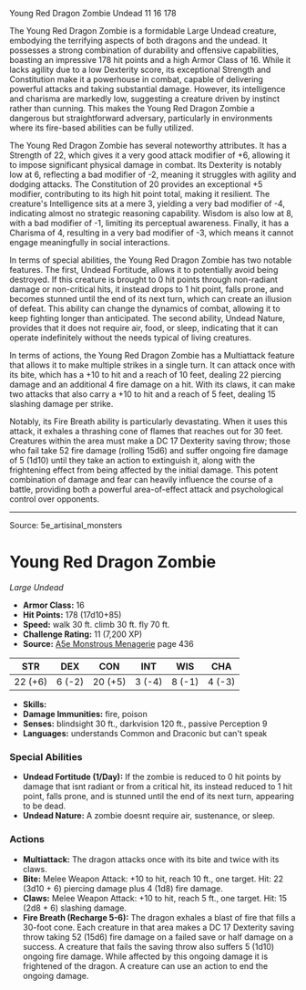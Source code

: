 <MonsterName/>Young Red Dragon Zombie</MonsterName>
<CreatureType/>Undead</CreatureType>
<CR/>11</CR>
<AC/>16</AC>
<HP/>178</HP>
<summary>The Young Red Dragon Zombie is a formidable Large Undead creature, embodying the terrifying aspects of both dragons and the undead. It possesses a strong combination of durability and offensive capabilities, boasting an impressive 178 hit points and a high Armor Class of 16. While it lacks agility due to a low Dexterity score, its exceptional Strength and Constitution make it a powerhouse in combat, capable of delivering powerful attacks and taking substantial damage. However, its intelligence and charisma are markedly low, suggesting a creature driven by instinct rather than cunning. This makes the Young Red Dragon Zombie a dangerous but straightforward adversary, particularly in environments where its fire-based abilities can be fully utilized. </summary>

<detail>

The Young Red Dragon Zombie has several noteworthy attributes. It has a Strength of 22, which gives it a very good attack modifier of +6, allowing it to impose significant physical damage in combat. Its Dexterity is notably low at 6, reflecting a bad modifier of -2, meaning it struggles with agility and dodging attacks. The Constitution of 20 provides an exceptional +5 modifier, contributing to its high hit point total, making it resilient. The creature's Intelligence sits at a mere 3, yielding a very bad modifier of -4, indicating almost no strategic reasoning capability. Wisdom is also low at 8, with a bad modifier of -1, limiting its perceptual awareness. Finally, it has a Charisma of 4, resulting in a very bad modifier of -3, which means it cannot engage meaningfully in social interactions.

In terms of special abilities, the Young Red Dragon Zombie has two notable features. The first, Undead Fortitude, allows it to potentially avoid being destroyed. If this creature is brought to 0 hit points through non-radiant damage or non-critical hits, it instead drops to 1 hit point, falls prone, and becomes stunned until the end of its next turn, which can create an illusion of defeat. This ability can change the dynamics of combat, allowing it to keep fighting longer than anticipated. The second ability, Undead Nature, provides that it does not require air, food, or sleep, indicating that it can operate indefinitely without the needs typical of living creatures.

In terms of actions, the Young Red Dragon Zombie has a Multiattack feature that allows it to make multiple strikes in a single turn. It can attack once with its bite, which has a +10 to hit and a reach of 10 feet, dealing 22 piercing damage and an additional 4 fire damage on a hit. With its claws, it can make two attacks that also carry a +10 to hit and a reach of 5 feet, dealing 15 slashing damage per strike. 

Notably, its Fire Breath ability is particularly devastating. When it uses this attack, it exhales a thrashing cone of flames that reaches out for 30 feet. Creatures within the area must make a DC 17 Dexterity saving throw; those who fail take 52 fire damage (rolling 15d6) and suffer ongoing fire damage of 5 (1d10) until they take an action to extinguish it, along with the frightening effect from being affected by the initial damage. This potent combination of damage and fear can heavily influence the course of a battle, providing both a powerful area-of-effect attack and psychological control over opponents. </detail>



---

Source: 5e_artisinal_monsters

# Young Red Dragon Zombie

*Large* *Undead*

- **Armor Class:** 16
- **Hit Points:** 178 (17d10+85)
- **Speed:** walk 30 ft. climb 30 ft. fly 70 ft.
- **Challenge Rating:** 11 (7,200 XP)
- **Source:** [A5e Monstrous Menagerie](https://enpublishingrpg.com/products/level-up-monstrous-menagerie-a5e) page 436

| STR | DEX | CON | INT | WIS | CHA |
| --- | --- | --- | --- | --- | --- |
| 22 (+6) | 6 (-2) | 20 (+5) | 3 (-4) | 8 (-1) | 4 (-3) |

- **Skills:** 
- **Damage Immunities:** fire, poison
- **Senses:** blindsight 30 ft., darkvision 120 ft., passive Perception 9
- **Languages:** understands Common and Draconic but can't speak

### Special Abilities

- **Undead Fortitude (1/Day):** If the zombie is reduced to 0 hit points by damage that isnt radiant or from a critical hit, its instead reduced to 1 hit point, falls prone, and is stunned until the end of its next turn, appearing to be dead.
- **Undead Nature:** A zombie doesnt require air, sustenance, or sleep.

### Actions

- **Multiattack:** The dragon attacks once with its bite and twice with its claws.
- **Bite:** Melee Weapon Attack: +10 to hit, reach 10 ft., one target. Hit: 22 (3d10 + 6) piercing damage plus 4 (1d8) fire damage.
- **Claws:** Melee Weapon Attack: +10 to hit, reach 5 ft., one target. Hit: 15 (2d8 + 6) slashing damage.
- **Fire Breath (Recharge 5-6):** The dragon exhales a blast of fire that fills a 30-foot cone. Each creature in that area makes a DC 17 Dexterity saving throw  taking 52 (15d6) fire damage on a failed save or half damage on a success. A creature that fails the saving throw also suffers 5 (1d10) ongoing fire damage. While affected by this ongoing damage  it is frightened of the dragon. A creature can use an action to end the ongoing damage.




